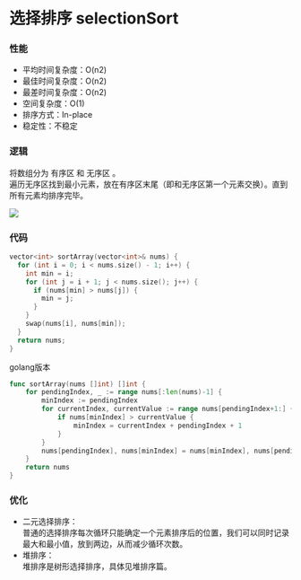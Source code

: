 # 选择排序 selectionSort
### 性能
* 平均时间复杂度：O(n2)
* 最佳时间复杂度：O(n2)
* 最差时间复杂度：O(n2)
* 空间复杂度：O(1)
* 排序方式：In-place
* 稳定性：不稳定
### 逻辑
将数组分为 有序区 和 无序区 。  
遍历无序区找到最小元素，放在有序区末尾（即和无序区第一个元素交换）。直到所有元素均排序完毕。

![](https://www.runoob.com/wp-content/uploads/2019/03/selectionSort.gif)
### 代码
```cpp
vector<int> sortArray(vector<int>& nums) {
  for (int i = 0; i < nums.size() - 1; i++) {
    int min = i;
    for (int j = i + 1; j < nums.size(); j++) {
      if (nums[min] > nums[j]) {
        min = j;
      }
    }
    swap(nums[i], nums[min]);
  }
  return nums;
}
```
golang版本
```go
func sortArray(nums []int) []int {
	for pendingIndex, _ := range nums[:len(nums)-1] {
		minIndex := pendingIndex
		for currentIndex, currentValue := range nums[pendingIndex+1:] {
			if nums[minIndex] > currentValue {
				minIndex = currentIndex + pendingIndex + 1
			}
		}
		nums[pendingIndex], nums[minIndex] = nums[minIndex], nums[pendingIndex]
	}
	return nums
}
```
### 优化
* 二元选择排序：  
普通的选择排序每次循环只能确定一个元素排序后的位置，我们可以同时记录最大和最小值，放到两边，从而减少循环次数。
* 堆排序：  
堆排序是树形选择排序，具体见堆排序篇。